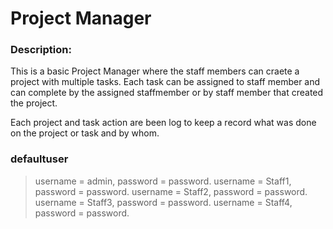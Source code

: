 # Project Manager

### Description:

This is a basic Project Manager where the staff members can craete a project with multiple tasks.
Each task can be assigned to staff member and can complete by the assigned staffmember or by staff member that created the project.

Each project and task action are been log to keep a record what was done on the project or task and by whom.

### defaultuser
> username = admin, password = password.
> username = Staff1, password = password.
> username = Staff2, password = password.
> username = Staff3, password = password.
> username = Staff4, password = password.